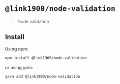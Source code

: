 # `@link1900/node-validation`

> Node validation

## Install

Using npm:

```sh
npm install @link1900/node-validation
```

or using yarn:

```sh
yarn add @link1900/node-validation
```
